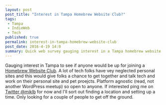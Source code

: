 ```yaml
---
layout: post
post_title: "Interest in Tampa Homebrew Website Club?"
tags:
 - Tampa
 - IndieWeb
 - Tech
published: true
permalink: interest-in-tampa-homebrew-website-club
post_date: 2016-4-19 14:0
summary: Quick web survey gauging interest in a Tampa homebrew website club.
---
```


Gauging interest in Tampa to see if anyone would be up for joining a
[Homebrew Website Club](https://indiewebcamp.com/events/2016-04-06-homebrew-website-club). A lot of tech folks have vey neglected personal sites and this would give folks a chance to get together and talk tech and work on their personal site and pet proejcts. Platform agnostic (read, not another WordPress meetup) so open to anyone. If interested ping me on [Twitter @miklb](https://twitter.com/miklb) for now and I'll sort out finding a location and setting up a time. Only looking for a couple of people to get off the ground.
